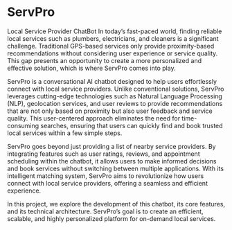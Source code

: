 # ServPro
Local Service Provider ChatBot
In today’s fast-paced world, finding reliable local services such as plumbers, electricians, and cleaners is a significant challenge. Traditional GPS-based services only provide proximity-based recommendations without considering user experience or service quality. This gap presents an opportunity to create a more personalized and effective solution, which is where ServPro comes into play.

ServPro is a conversational AI chatbot designed to help users effortlessly connect with local service providers. Unlike conventional solutions, ServPro leverages cutting-edge technologies such as Natural Language Processing (NLP), geolocation services, and user reviews to provide recommendations that are not only based on proximity but also user feedback and service quality. This user-centered approach eliminates the need for time-consuming searches, ensuring that users can quickly find and book trusted local services within a few simple steps.

ServPro goes beyond just providing a list of nearby service providers. By integrating features such as user ratings, reviews, and appointment scheduling within the chatbot, it allows users to make informed decisions and book services without switching between multiple applications. With its intelligent matching system, ServPro aims to revolutionize how users connect with local service providers, offering a seamless and efficient experience.

In this project, we explore the development of this chatbot, its core features, and its technical architecture. ServPro’s goal is to create an efficient, scalable, and highly personalized platform for on-demand local services.
